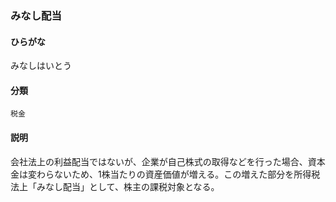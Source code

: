 <div style="display:none;">

## [あ行](securities-terms?id=あ行)
## [か行](securities-terms?id=か行)
## [さ行](securities-terms?id=さ行)
## [た行](securities-terms?id=た行)
## [な行](securities-terms?id=な行)
## [は行](securities-terms?id=は行)
## [ま行](securities-terms?id=ま行)

</div>

### みなし配当

#### ひらがな

みなしはいとう

#### 分類

`税金`

#### 説明

会社法上の利益配当ではないが、企業が自己株式の取得などを行った場合、資本金は変わらないため、1株当たりの資産価値が増える。この増えた部分を所得税法上「みなし配当」として、株主の課税対象となる。

<div style="display:none;">

## [や行](securities-terms?id=や行)
## [ら行](securities-terms?id=ら行)
## [わ行](securities-terms?id=わ行)
## [英数字・記号](securities-terms?id=英数字・記号)

</div>

